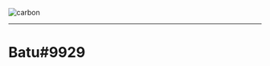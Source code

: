 ![carbon](https://user-images.githubusercontent.com/88431322/147839675-f8fe275e-9b99-440b-ae79-ac601fddd58a.png)

-------------------

# Batu#9929

